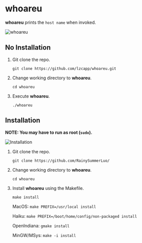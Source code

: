# whoareu

**whoareu** prints the `host name` when invoked.

![whoareu](https://user-images.githubusercontent.com/12462465/150367978-7bc23626-1239-47bc-b41a-a5adca8d2d98.png)

## No Installation

1. Git clone the repo.

   `git clone https://github.com/lzcapp/whoareu.git`

2. Change working directory to **whoareu**.

   `cd whoareu`

3. Execute **whoareu**.

   `./whoareu`

## Installation

**NOTE: You may have to run as root (`sudo`).**

![Installation](https://user-images.githubusercontent.com/12462465/150367966-8649dd83-9c63-4b85-b212-592b7e3ec57c.png)

1. Git clone the repo.

   `git clone https://github.com/RainySummerLuo/`

2. Change working directory to **whoareu**.

   `cd whoareu`

3. Install **whoareu** using the Makefile.

   `make install`

   MacOS: `make PREFIX=/usr/local install`

   Haiku: `make PREFIX=/boot/home/config/non-packaged install`

   OpenIndiana: `gmake install`

   MinGW/MSys: `make -i install`
